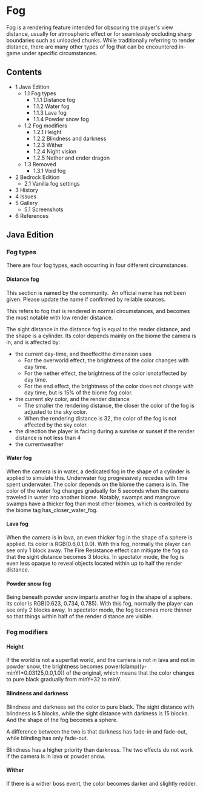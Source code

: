 # Fog
Fog is a rendering feature intended for obscuring the player's view distance, usually for atmospheric effect or for seamlessly occluding sharp boundaries such as unloaded chunks. While traditionally referring to render distance, there are many other types of fog that can be encountered in-game under specific circumstances.

## Contents
- 1 Java Edition
	- 1.1 Fog types
		- 1.1.1 Distance fog
		- 1.1.2 Water fog
		- 1.1.3 Lava fog
		- 1.1.4 Powder snow fog
	- 1.2 Fog modifiers
		- 1.2.1 Height
		- 1.2.2 Blindness and darkness
		- 1.2.3 Wither
		- 1.2.4 Night vision
		- 1.2.5 Nether and ender dragon
	- 1.3 Removed
		- 1.3.1 Void fog
- 2 Bedrock Edition
	- 2.1 Vanilla fog settings
- 3 History
- 4 Issues
- 5 Gallery
	- 5.1 Screenshots
- 6 References

## Java Edition
### Fog types
There are four fog types, each occurring in four different circumstances.

#### Distance fog

  

This section is named by the community. 
An official name has not been given. Please update the name if confirmed by reliable sources.


This refers to fog that is rendered in normal circumstances, and becomes the most notable with low render distance.

The sight distance in the distance fog is equal to the render distance, and the shape is a cylinder. Its color depends mainly on the biome the camera is in, and is affected by:

- the current day-time, and theeffectthe dimension uses
	- For the overworld effect, the brightness of the color changes with day time.
	- For the nether effect, the brightness of the color isnotaffected by day time.
	- For the end effect, the brightness of the color does not change with day time, but is 15% of the biome fog color.
- the current sky color, and the render distance
	- The smaller the rendering distance, the closer the color of the fog is adjusted to the sky color.
	- When the rendering distance is 32, the color of the fog is not affected by the sky color.
- the direction the player is facing during a sunrise or sunset if the render distance is not less than 4
- the currentweather

#### Water fog
When the camera is in water, a dedicated fog in the shape of a cylinder is applied to simulate this. Underwater fog progressively recedes with time spent underwater. The color depends on the biome the camera is in. The color of the water fog changes gradually for 5 seconds when the camera traveled in water into another biome. Notably, swamps and mangrove swamps have a thicker fog than most other biomes, which is controlled by the biome tag has_closer_water_fog.

#### Lava fog
When the camera is in lava, an even thicker fog in the shape of a sphere is applied. Its color is RGB(0.6,0.1,0.0). With this fog, normally the player can see only 1 block away. The Fire Resistance effect can mitigate the fog so that the sight distance becomes 3 blocks. In spectator mode, the fog is even less opaque to reveal objects located within up to half the render distance.

#### Powder snow fog
Being beneath powder snow imparts another fog in the shape of a sphere. Its color is RGB(0.623, 0.734, 0.785). With this fog, normally the player can see only 2 blocks away. In spectator mode, the fog becomes more thinner so that things within half of the render distance are visible.

### Fog modifiers
#### Height
If the world is not a superflat world, and the camera is not in lava and not in powder snow, the brightness becomes power(clamp((y-minY)*0.03125,0.0,1.0)) of the original, which means that the color changes to pure black gradually from minY+32 to minY.

#### Blindness and darkness
Blindness and darkness set the color to pure black. The sight distance with blindness is 5 blocks, while the sight distance with darkness is 15 blocks. And the shape of the fog becomes a sphere.

A difference between the two is that darkness has fade-in and fade-out, while blinding has only fade-out.

Blindness has a higher priority than darkness. The two effects do not work if the camera is in lava or powder snow.

#### Wither
If there is a wither boss event, the color becomes darker and slightly redder.

